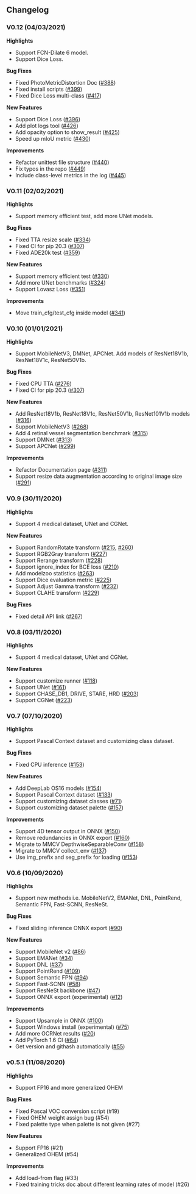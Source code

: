 ## Changelog

### V0.12 (04/03/2021)

**Highlights**

- Support FCN-Dilate 6 model.
- Support Dice Loss.

**Bug Fixes**

- Fixed PhotoMetricDistortion Doc ([#388](https://github.com/open-mmlab/mmsegmentation/pull/388))
- Fixed install scripts ([#399](https://github.com/open-mmlab/mmsegmentation/pull/399))
- Fixed Dice Loss multi-class ([#417](https://github.com/open-mmlab/mmsegmentation/pull/417))

**New Features**

- Support Dice Loss ([#396](https://github.com/open-mmlab/mmsegmentation/pull/396))
- Add plot logs tool ([#426](https://github.com/open-mmlab/mmsegmentation/pull/426))
- Add opacity option to show_result ([#425](https://github.com/open-mmlab/mmsegmentation/pull/425))
- Speed up mIoU metric ([#430](https://github.com/open-mmlab/mmsegmentation/pull/430))

**Improvements**

- Refactor unittest file structure ([#440](https://github.com/open-mmlab/mmsegmentation/pull/440))
- Fix typos in the repo ([#449](https://github.com/open-mmlab/mmsegmentation/pull/449))
- Include class-level metrics in the log ([#445](https://github.com/open-mmlab/mmsegmentation/pull/445))

### V0.11 (02/02/2021)

**Highlights**

- Support memory efficient test, add more UNet models.

**Bug Fixes**

- Fixed TTA resize scale ([#334](https://github.com/open-mmlab/mmsegmentation/pull/334))
- Fixed CI for pip 20.3 ([#307](https://github.com/open-mmlab/mmsegmentation/pull/307))
- Fixed ADE20k test ([#359](https://github.com/open-mmlab/mmsegmentation/pull/359))

**New Features**

- Support memory efficient test ([#330](https://github.com/open-mmlab/mmsegmentation/pull/330))
- Add more UNet benchmarks ([#324](https://github.com/open-mmlab/mmsegmentation/pull/324))
- Support Lovasz Loss ([#351](https://github.com/open-mmlab/mmsegmentation/pull/351))

**Improvements**

- Move train_cfg/test_cfg inside model ([#341](https://github.com/open-mmlab/mmsegmentation/pull/341))

### V0.10 (01/01/2021)

**Highlights**

- Support MobileNetV3, DMNet, APCNet. Add models of ResNet18V1b, ResNet18V1c, ResNet50V1b.

**Bug Fixes**

- Fixed CPU TTA ([#276](https://github.com/open-mmlab/mmsegmentation/pull/276))
- Fixed CI for pip 20.3 ([#307](https://github.com/open-mmlab/mmsegmentation/pull/307))

**New Features**

- Add ResNet18V1b, ResNet18V1c, ResNet50V1b, ResNet101V1b models ([#316](https://github.com/open-mmlab/mmsegmentation/pull/316))
- Support MobileNetV3 ([#268](https://github.com/open-mmlab/mmsegmentation/pull/268))
- Add 4 retinal vessel segmentation benchmark  ([#315](https://github.com/open-mmlab/mmsegmentation/pull/315))
- Support DMNet ([#313](https://github.com/open-mmlab/mmsegmentation/pull/313))
- Support APCNet ([#299](https://github.com/open-mmlab/mmsegmentation/pull/299))

**Improvements**

- Refactor Documentation page ([#311](https://github.com/open-mmlab/mmsegmentation/pull/311))
- Support resize data augmentation according to original image size ([#291](https://github.com/open-mmlab/mmsegmentation/pull/291))

### V0.9 (30/11/2020)

**Highlights**

- Support 4 medical dataset, UNet and CGNet.

**New Features**

- Support RandomRotate transform ([#215](https://github.com/open-mmlab/mmsegmentation/pull/215), [#260](https://github.com/open-mmlab/mmsegmentation/pull/260))
- Support RGB2Gray transform ([#227](https://github.com/open-mmlab/mmsegmentation/pull/227))
- Support Rerange transform ([#228](https://github.com/open-mmlab/mmsegmentation/pull/228))
- Support ignore_index for BCE loss ([#210](https://github.com/open-mmlab/mmsegmentation/pull/210))
- Add modelzoo statistics ([#263](https://github.com/open-mmlab/mmsegmentation/pull/263))
- Support Dice evaluation metric ([#225](https://github.com/open-mmlab/mmsegmentation/pull/225))
- Support Adjust Gamma transform ([#232](https://github.com/open-mmlab/mmsegmentation/pull/232))
- Support CLAHE transform ([#229](https://github.com/open-mmlab/mmsegmentation/pull/229))

**Bug Fixes**

- Fixed detail API link ([#267](https://github.com/open-mmlab/mmsegmentation/pull/267))

### V0.8 (03/11/2020)

**Highlights**

- Support 4 medical dataset, UNet and CGNet.

**New Features**

- Support customize runner ([#118](https://github.com/open-mmlab/mmsegmentation/pull/118))
- Support UNet ([#161](https://github.com/open-mmlab/mmsegmentation/pull/162))
- Support CHASE_DB1, DRIVE, STARE, HRD ([#203](https://github.com/open-mmlab/mmsegmentation/pull/203))
- Support CGNet ([#223](https://github.com/open-mmlab/mmsegmentation/pull/223))

### V0.7 (07/10/2020)

**Highlights**

- Support Pascal Context dataset and customizing class dataset.

**Bug Fixes**

- Fixed CPU inference ([#153](https://github.com/open-mmlab/mmsegmentation/pull/153))

**New Features**

- Add DeepLab OS16 models ([#154](https://github.com/open-mmlab/mmsegmentation/pull/154))
- Support Pascal Context dataset ([#133](https://github.com/open-mmlab/mmsegmentation/pull/133))
- Support customizing dataset classes ([#71](https://github.com/open-mmlab/mmsegmentation/pull/71))
- Support customizing dataset palette ([#157](https://github.com/open-mmlab/mmsegmentation/pull/157))

**Improvements**

- Support 4D tensor output in ONNX ([#150](https://github.com/open-mmlab/mmsegmentation/pull/150))
- Remove redundancies in ONNX export ([#160](https://github.com/open-mmlab/mmsegmentation/pull/160))
- Migrate to MMCV DepthwiseSeparableConv ([#158](https://github.com/open-mmlab/mmsegmentation/pull/158))
- Migrate to MMCV collect_env ([#137](https://github.com/open-mmlab/mmsegmentation/pull/137))
- Use img_prefix and seg_prefix for loading ([#153](https://github.com/open-mmlab/mmsegmentation/pull/153))

### V0.6 (10/09/2020)

**Highlights**

- Support new methods i.e. MobileNetV2, EMANet, DNL, PointRend, Semantic FPN, Fast-SCNN, ResNeSt.

**Bug Fixes**

- Fixed sliding inference ONNX export ([#90](https://github.com/open-mmlab/mmsegmentation/pull/90))

**New Features**

- Support MobileNet v2 ([#86](https://github.com/open-mmlab/mmsegmentation/pull/86))
- Support EMANet ([#34](https://github.com/open-mmlab/mmsegmentation/pull/34))
- Support DNL ([#37](https://github.com/open-mmlab/mmsegmentation/pull/37))
- Support PointRend ([#109](https://github.com/open-mmlab/mmsegmentation/pull/109))
- Support Semantic FPN ([#94](https://github.com/open-mmlab/mmsegmentation/pull/94))
- Support Fast-SCNN ([#58](https://github.com/open-mmlab/mmsegmentation/pull/58))
- Support ResNeSt backbone ([#47](https://github.com/open-mmlab/mmsegmentation/pull/47))
- Support ONNX export (experimental) ([#12](https://github.com/open-mmlab/mmsegmentation/pull/12))

**Improvements**

- Support Upsample in ONNX ([#100](https://github.com/open-mmlab/mmsegmentation/pull/100))
- Support Windows install (experimental) ([#75](https://github.com/open-mmlab/mmsegmentation/pull/75))
- Add more OCRNet results ([#20](https://github.com/open-mmlab/mmsegmentation/pull/20))
- Add PyTorch 1.6 CI ([#64](https://github.com/open-mmlab/mmsegmentation/pull/64))
- Get version and githash automatically ([#55](https://github.com/open-mmlab/mmsegmentation/pull/55))

### v0.5.1 (11/08/2020)

**Highlights**

- Support FP16 and more generalized OHEM

**Bug Fixes**

- Fixed Pascal VOC conversion script (#19)
- Fixed OHEM weight assign bug (#54)
- Fixed palette type when palette is not given (#27)

**New Features**

- Support FP16 (#21)
- Generalized OHEM (#54)

**Improvements**

- Add load-from flag (#33)
- Fixed training tricks doc about different learning rates of model (#26)
